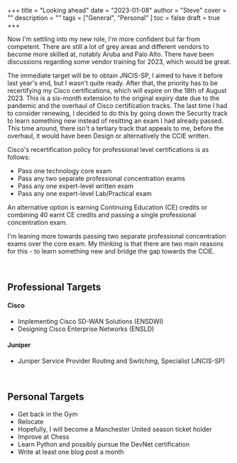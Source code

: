 +++
title = "Looking ahead"
date = "2023-01-08"
author = "Steve"
cover = ""
description = ""
tags = ["General", "Personal" ]
toc = false
draft = true
+++

Now I'm settling into my new role, I'm more confident but far from competent. There are still a lot of grey areas and different vendors to become more skilled at, notably Aruba and Palo Alto. There have been discussions regarding some vendor training for 2023, which would be great.

The immediate target will be to obtain JNCIS-SP, I aimed to have it before last year's end, but I wasn't quite ready. After that, the priority has to be recertifying my Cisco certifications, which will expire on the 18th of August 2023. This is a six-month extension to the original expiry date due to the pandemic and the overhaul of Cisco certification tracks. The last time I had to consider renewing, I decided to do this by going down the Security track to learn something new instead of resitting an exam I had already passed. This time around, there isn't a tertiary track that appeals to me, before the overhaul, it would have been Design or alternatively the CCIE written.

Cisco's recertification policy for professional level certifications is as follows:
+ Pass one technology core exam 
+ Pass any two separate professional concentration exams
+ Pass any one expert-level written exam
+ Pass any one expert-level Lab/Practical exam

An alternative option is earning Continuing Education (CE) credits or combining 40 earnt CE credits and passing a single professional concentration exam.

I'm leaning more towards passing two separate professional concentration exams over the core exam. My thinking is that there are two main reasons for this - to learn something new and bridge the gap towards the CCIE. 

&nbsp;

## Professional Targets

#### Cisco
+ Implementing Cisco SD-WAN Solutions (ENSDWI)
+ Designing Cisco Enterprise Networks (ENSLD)
#### Juniper 
+ Juniper Service Provider Routing and Switching, Specialist (JNCIS-SP) 

&nbsp;

## Personal Targets

+ Get back in the Gym
+ Relocate 
+ Hopefully, I will become a Manchester United season ticket holder
+ Improve at Chess
+ Learn Python and possibly pursue the DevNet certification 
+ Write at least one blog post a month